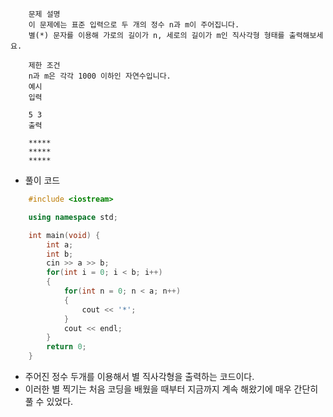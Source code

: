 ```
    문제 설명
    이 문제에는 표준 입력으로 두 개의 정수 n과 m이 주어집니다.
    별(*) 문자를 이용해 가로의 길이가 n, 세로의 길이가 m인 직사각형 형태를 출력해보세요.

    제한 조건
    n과 m은 각각 1000 이하인 자연수입니다.
    예시
    입력

    5 3
    출력

    *****
    *****
    *****
```

- 풀이 코드

```cpp
    #include <iostream>

    using namespace std;

    int main(void) {
        int a;
        int b;
        cin >> a >> b;
        for(int i = 0; i < b; i++)
        {
            for(int n = 0; n < a; n++)
            {
                cout << '*';    
            }
            cout << endl;
        }
        return 0;
    }
```

- 주어진 정수 두개를 이용해서 별 직사각형을 출력하는 코드이다.
- 이러한 별 찍기는 처음 코딩을 배웠을 때부터 지금까지 계속 해왔기에 매우 간단히 풀 수 있었다.